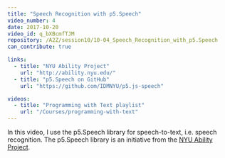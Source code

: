 ```yaml
---
title: "Speech Recognition with p5.Speech"
video_number: 4
date: 2017-10-20
video_id: q_bXBcmfTJM
repository: /A2Z/session10/10-04_Speech_Recognition_with_p5.Speech
can_contribute: true

links:
  - title: "NYU Ability Project"
    url: "http://ability.nyu.edu/"
  - title: "p5.Speech on GitHub"
    url: "https://github.com/IDMNYU/p5.js-speech"

videos:
  - title: "Programming with Text playlist"
    url: "/Courses/programming-with-text"
---
```


In this video, I use the p5.Speech library for speech-to-text, i.e. speech recognition. The p5.Speech library is an initiative from the [NYU Ability Project](http://ability.nyu.edu/p5.js-speech/).
